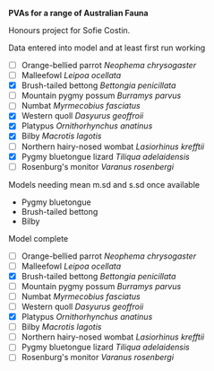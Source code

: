**PVAs for a range of Australian Fauna**  

Honours project for Sofie Costin.  

Data entered into model and at least first run working
- [ ] Orange-bellied parrot *Neophema chrysogaster*  
- [ ] Malleefowl *Leipoa ocellata*  
- [x] Brush-tailed bettong *Bettongia penicillata*  
- [ ] Mountain pygmy possum *Burramys parvus*  
- [ ] Numbat *Myrmecobius fasciatus*  
- [x] Western quoll *Dasyurus geoffroii*  
- [x] Platypus *Ornithorhynchus anatinus*  
- [x] Bilby *Macrotis lagotis*  
- [ ] Northern hairy-nosed wombat *Lasiorhinus krefftii*  
- [x] Pygmy bluetongue lizard *Tiliqua adelaidensis*  
- [ ] Rosenburg's monitor *Varanus rosenbergi*  

Models needing mean m.sd and s.sd once available
- Pygmy bluetongue
- Brush-tailed bettong
- Bilby

Model complete
- [ ] Orange-bellied parrot *Neophema chrysogaster*  
- [ ] Malleefowl *Leipoa ocellata*  
- [x] Brush-tailed bettong *Bettongia penicillata*  
- [ ] Mountain pygmy possum *Burramys parvus*  
- [ ] Numbat *Myrmecobius fasciatus*  
- [ ] Western quoll *Dasyurus geoffroii*  
- [x] Platypus *Ornithorhynchus anatinus*  
- [ ] Bilby *Macrotis lagotis*  
- [ ] Northern hairy-nosed wombat *Lasiorhinus krefftii*  
- [ ] Pygmy bluetongue lizard *Tiliqua adelaidensis*  
- [ ] Rosenburg's monitor *Varanus rosenbergi*  
